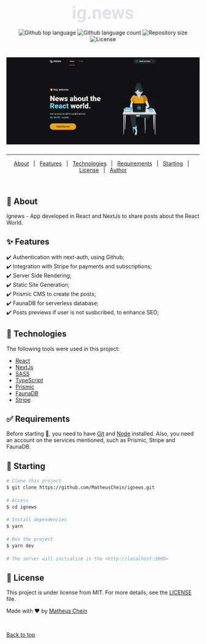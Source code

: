 <p align="center">
  <img alt="Ignews" src="public/images/logo.svg" width="160px">
</p>

<p align="center">
  <img alt="Github top language" src="https://img.shields.io/github/languages/top/MatheusChein/ignews?color=56BEB8">

  <img alt="Github language count" src="https://img.shields.io/github/languages/count/MatheusChein/ignews?color=56BEB8">

  <img alt="Repository size" src="https://img.shields.io/github/repo-size/MatheusChein/ignews?color=56BEB8">
  
  <img alt="License" src="https://img.shields.io/github/license/MatheusChein/ignews?color=56BEB8">

</p>

<h1 align="center">
    <img alt="Web" src="public/images/app.png" width="900px">
</h1>

<hr>

<p align="center">
  <a href="#dart-about">About</a> &#xa0; | &#xa0; 
  <a href="#sparkles-features">Features</a> &#xa0; | &#xa0;
  <a href="#rocket-technologies">Technologies</a> &#xa0; | &#xa0;
  <a href="#white_check_mark-requirements">Requirements</a> &#xa0; | &#xa0;
  <a href="#checkered_flag-starting">Starting</a> &#xa0; | &#xa0;
  <a href="#memo-license">License</a> &#xa0; | &#xa0;
  <a href="https://github.com/MatheusChein" target="_blank">Author</a>
</p>

<br>

## :dart: About ##

Ignews - App developed in React and NextJs to share posts about the React World.

## :sparkles: Features ##

:heavy_check_mark: Authentication with next-auth, using Github;\
:heavy_check_mark: Integration with Stripe for payments and subscriptions;\
:heavy_check_mark: Server Side Rendering;\
:heavy_check_mark: Static Site Generation;\
:heavy_check_mark: Prismic CMS to create the posts;\
:heavy_check_mark: FaunaDB for serverless database;\
:heavy_check_mark: Posts previews if user is not susbcribed, to enhance SEO;


## :rocket: Technologies ##

The following tools were used in this project:

- [React](https://pt-br.reactjs.org/)
- [NextJs](https://nextjs.org/)
- [SASS](https://sass-lang.com/)
- [TypeScript](https://www.typescriptlang.org/)
- [Prismic](https://prismic.io/)
- [FaunaDB](https://fauna.com/)
- [Stripe](https://stripe.com/en-br)

## :white_check_mark: Requirements ##

Before starting :checkered_flag:, you need to have [Git](https://git-scm.com) and [Node](https://nodejs.org/en/) installed. Also, you need an account on the services mentioned, such as Prismic, Stripe and FaunaDB.

## :checkered_flag: Starting ##

```bash
# Clone this project
$ git clone https://github.com/MatheusChein/ignews.git

# Access
$ cd ignews

# Install dependencies
$ yarn

# Run the project
$ yarn dev

# The server will initialize in the <http://localhost:3000>
```

## :memo: License ##

This project is under license from MIT. For more details, see the [LICENSE](LICENSE.md) file.

Made with :heart: by <a href="https://github.com/MatheusChein" target="_blank">Matheus Chein</a>

&#xa0;

<a href="#top">Back to top</a>
